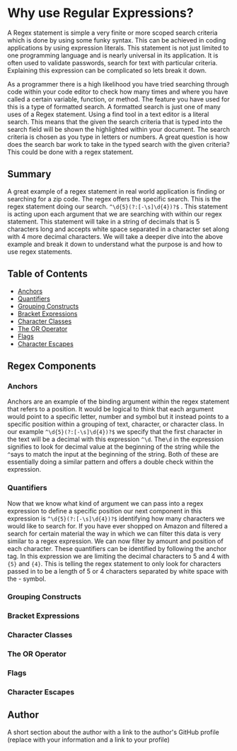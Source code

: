 # Why use Regular Expressions?

A Regex statement is simple a very finite or more scoped search criteria which is done by using some funky syntax. This can be achieved in coding applications by using expression literals. This statement is not just limited to one programming language and is nearly universal in its application. It is often used to validate passwords, search for text with particular criteria. Explaining this expression can be complicated so lets break it down. 

As a programmer there is a high likelihood you have tried searching through code within your code editor to check how many times and where you have called a certain variable, function, or method. The feature you have used for this is a type of formatted search. A formatted search is just one of many uses of a Regex statement. Using a find tool in a text editor is a literal search. This means that  the given the search criteria that is typed into the search field will be shown the highlighted within your document. The search criteria is chosen as you type in letters or numbers. A great question is how does the search bar work to take in the typed search with the given criteria? This could be done with a regex statement.

## Summary

A great example of a regex statement in real world application is finding or searching for a zip code. The regex offers the specific search. This is the regex statement doing our search. ```^\d{5}(?:[-\s]\d{4})?$``` . This statement is acting upon each argument that we are searching with within our regex statement. This statement will take in a string of decimals that is 5 characters long and accepts white space separated in a character set along with 4 more decimal characters.  We will take a deeper dive into the above example and break it down to understand what the purpose is and how to use regex statements.

## Table of Contents

- [Anchors](#anchors)
- [Quantifiers](#quantifiers)
- [Grouping Constructs](#grouping-constructs)
- [Bracket Expressions](#bracket-expressions)
- [Character Classes](#character-classes)
- [The OR Operator](#the-or-operator)
- [Flags](#flags)
- [Character Escapes](#character-escapes)

## Regex Components

### Anchors
  Anchors are an example of the binding argument within the regex statement that refers to a position. It would be logical to think that each argument would point to a specific letter, number and symbol but it instead points to a specific position within a grouping of text, character, or character class. In our example  ```^\d{5}(?:[-\s]\d{4})?$``` we specify that the first character in the text will be a decimal with this expression  ```^\d```. The```\d``` in the expression signifies to look for decimal value at the beginning of the string while the ```^```says to match the input at the beginning of the string. Both of these are essentially doing a similar pattern and offers a double check within the expression.
### Quantifiers
Now that we know what kind of argument we can pass into a regex expression to define a specific position our next component in this expression is ```^\d{5}(?:[-\s]\d{4})?$``` identifying how many characters we would like to search for. If you have ever shopped on Amazon and filtered a search for certain material the way in which we can filter this data is very similar to a regex expression. We can now filter by amount and position of each character. These quantifiers can be identified by following the anchor tag. In this expression we are limiting the decimal characters to 5 and 4 with ```{5}``` and ```{4}```. This is telling the regex statement to only look for characters passed in to be a length of 5 or 4 characters separated by white space with the - symbol. 
### Grouping Constructs

### Bracket Expressions

### Character Classes

### The OR Operator

### Flags

### Character Escapes

## Author

A short section about the author with a link to the author's GitHub profile (replace with your information and a link to your profile)

